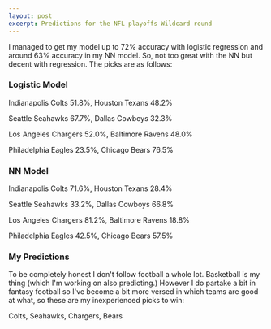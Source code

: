 ```yaml
---
layout: post
excerpt: Predictions for the NFL playoffs Wildcard round
---
```


I managed to get my model up to 72% accuracy with logistic regression and around 63% accuracy in my NN model. So, not too great with the NN but decent with regression. The picks are as follows:

### Logistic Model
Indianapolis Colts    51.8%, Houston Texans        48.2%

Seattle Seahawks      67.7%, Dallas Cowboys        32.3%

Los Angeles Chargers  52.0%, Baltimore Ravens      48.0%

Philadelphia Eagles   23.5%, Chicago Bears         76.5%

### NN Model
Indianapolis Colts    71.6%, Houston Texans        28.4%

Seattle Seahawks      33.2%, Dallas Cowboys        66.8%

Los Angeles Chargers  81.2%, Baltimore Ravens      18.8%

Philadelphia Eagles   42.5%, Chicago Bears         57.5%

### My Predictions
To be completely honest I don't follow football a whole lot. Basketball is my thing (which I'm working on also predicting.) However I do partake a bit in fantasy football so I've become a bit more versed in which teams are good at what, so these are my inexperienced picks to win:

Colts, Seahawks, Chargers, Bears
